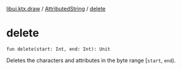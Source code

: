 [libui.ktx.draw](../index.md) / [AttributedString](index.md) / [delete](./delete.md)

# delete

`fun delete(start: Int, end: Int): Unit`

Deletes the characters and attributes in the byte range \[`start`, `end`).

